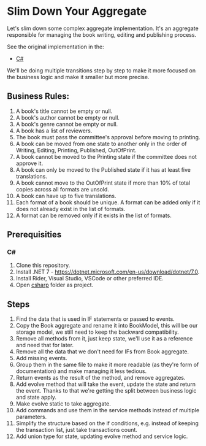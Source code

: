 # Slim Down Your Aggregate

Let's slim down some complex aggregate implementation. It's an aggregate responsible for managing the book writing, editing and publishing process.

See the original implementation in the:
- [C#](https://github.com/erikshafer/pragmatic-ddd-event-sourcing-workshop/blob/main/Exercises/SlimDownYourAggregates/Original/Book.cs)

We'll be doing multiple transitions step by step to make it more focused on the business logic and make it smaller but more precise.

## Business Rules:

1. A book's title cannot be empty or null.
2. A book's author cannot be empty or null.
3. A book's genre cannot be empty or null.
4. A book has a list of reviewers.
5. The book must pass the committee's approval before moving to printing.
6. A book can be moved from one state to another only in the order of Writing, Editing, Printing, Published, OutOfPrint.
7. A book cannot be moved to the Printing state if the committee does not approve it.
8. A book can only be moved to the Published state if it has at least five translations.
9. A book cannot move to the OutOfPrint state if more than 10% of total copies across all formats are unsold.
10. A book can have up to five translations.
11. Each format of a book should be unique. A format can be added only if it does not already exist in the list of formats.
12. A format can be removed only if it exists in the list of formats.

## Prerequisities

### C#

1. Clone this repository.
2. Install .NET 7 - https://dotnet.microsoft.com/en-us/download/dotnet/7.0.
3. Install Rider, Visual Studio, VSCode or other preferred IDE.
4. Open [csharp](./csharp/) folder as project.

## Steps

1. Find the data that is used in IF statements or passed to events.
2. Copy the Book aggregate and rename it into BookModel, this will be our storage model, we still need to keep the backward compatibility.
3. Remove all methods from it, just keep state, we'll use it as a reference and need that for later.
4. Remove all the data that we don't need for IFs from Book aggregate.
5. Add missing events.
6. Group them in the same file to make it more readable (as they're form of documentation) and make managing it less tedious.
7. Return events as the result of the method, and remove aggregates.
8. Add evolve method that will take the event, update the state and return the event. Thanks to that we're getting the split between business logic and state apply.
9. Make evolve static to take aggregate.
10. Add commands and use them in the service methods instead of multiple parameters.
11. Simplify the structure based on the if conditions, e.g. instead of keeping the transaction list, just take transactions count.
12. Add union type for state, updating evolve method and service logic.
